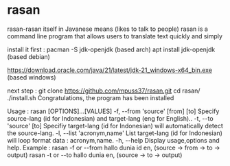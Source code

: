 # rasan
rasan-rasan itself in Javanese means (likes to talk to people) rasan is a command line program that allows users to translate text quickly and simply

install it first :
pacman -S jdk-openjdk (based arch)
apt install jdk-openjdk (based debian)

https://download.oracle.com/java/21/latest/jdk-21_windows-x64_bin.exe (based windows)

next step :
git clone https://github.com/mpuss37/rasan.git
cd rasan/
./install.sh
Congratulations, the program has been installed

Usage : 
rasan [OPTIONS]...[VALUES]
-f, --from 'source' [from] [to]    Specify source-lang (id for Indonesian) and target-lang (eng for English)..
-t, --to   'source' [to]    Specifiy target-lang (id for Indonesian) will automatically detect the source-lang.
-l, --list   'acronym,name'    List target-lang (id for Indonesian) will loop format data : acronym,name.
-h, --help          Display usage,options and help.
Example :
rasan -f or --from hallo dunia id en, (source -> from -> to -> output)
rasan -t or --to hallo dunia en, (source -> to -> output)
